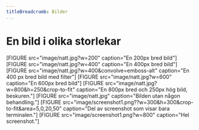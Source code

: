 ```yaml
---
titleBreadcrumb: Bilder
...
```


En bild i olika storlekar
=========================

[FIGURE src="image/natt.jpg?w=200" caption="En 200px bred bild"]
[FIGURE src="image/natt.jpg?w=400" caption="En 400px bred bild"]
[FIGURE src="image/natt.jpg?w=400&convolve=emboss-alt" caption="En 400 px bred bild med filter"]
[FIGURE src="image/natt.jpg?w=600" caption="En 600px bred bild"]
[FIGURE src="image/natt.jpg?w=800&h=250&crop-to-fit" caption="En 800px bred och 250px hög bild, beskuren."]
[FIGURE src="image/natt.jpg" caption="Bilden utan någon behandling."]
[FIGURE src="image/screenshot1.png??w=300&h=300&crop-to-fit&area=5,0,20,50" caption="Del av screenshot som visar bara terminalen."]
[FIGURE src="image/screenshot1.png?w=800" caption="Hel screenshot."]
